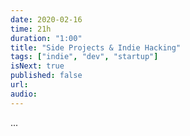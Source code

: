 ```yaml
---
date: 2020-02-16
time: 21h
duration: "1:00"
title: "Side Projects & Indie Hacking"
tags: ["indie", "dev", "startup"]
isNext: true
published: false
url:
audio:
---
```


...
